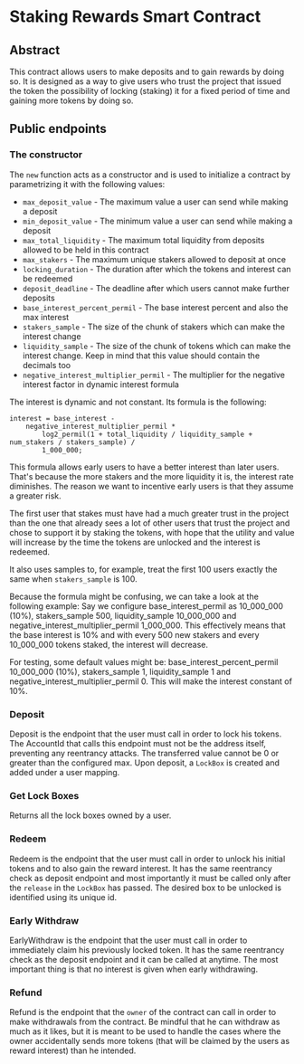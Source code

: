 # Staking Rewards Smart Contract

## Abstract

This contract allows users to make deposits and to gain rewards by doing so. It is
designed as a way to give users who trust the project that issued the token the
possibility of locking (staking) it for a fixed period of time and gaining more
tokens by doing so.

## Public endpoints

### The constructor

The ```new``` function acts as a constructor and is used to initialize a contract
by parametrizing it with the following values:

- ```max_deposit_value``` - The maximum value a user can send while making a deposit
- ```min_deposit_value``` - The minimum value a user can send while making a deposit
- ```max_total_liquidity``` - The maximum total liquidity from deposits allowed to be held in this contract
- ```max_stakers``` - The maximum unique stakers allowed to deposit at once
- ```locking_duration``` - The duration after which the tokens and interest can be redeemed
- ```deposit_deadline``` - The deadline after which users cannot make further deposits
- ```base_interest_percent_permil``` - The base interest percent and also the max interest
- ```stakers_sample``` - The size of the chunk of stakers which can make the interest change
- ```liquidity_sample``` - The size of the chunk of tokens which can make the interest change. Keep in mind that this value should contain the decimals too
- ```negative_interest_multiplier_permil``` - The multiplier for the negative interest factor in dynamic interest formula

The interest is dynamic and not constant. Its formula is the following:

```
interest = base_interest - 
    negative_interest_multiplier_permil * 
        log2_permil(1 + total_liquidity / liquidity_sample + num_stakers / stakers_sample) / 
        1_000_000;
```

This formula allows early users to have a better interest than later users. That's
because the more stakers and the more liquidity it is, the interest rate diminishes.
The reason we want to incentive early users is that they assume a greater risk.

The first user that stakes must have had a much greater trust in the project than 
the one that already sees a lot of other users that trust the project and chose to
support it by staking the tokens, with hope that the utility and value will increase
by the time the tokens are unlocked and the interest is redeemed.

It also uses samples to, for example, treat the first 100 users exactly the same when 
```stakers_sample``` is 100.

Because the formula might be confusing, we can take a look at the following example:
Say we configure base_interest_permil as 10_000_000 (10%), stakers_sample 500, liquidity_sample 10_000_000
and negative_interest_multiplier_permil 1_000_000. This effectively means that the base interest is 10%
and with every 500 new stakers and every 10_000_000 tokens staked, the interest will decrease.

For testing, some default values might be: base_interest_percent_permil 10_000_000 (10%), stakers_sample 1,
liquidity_sample 1 and negative_interest_multiplier_permil 0. This will make the interest constant of 10%.

### Deposit

Deposit is the endpoint that the user must call in order to lock his tokens. The 
AccountId that calls this endpoint must not be the address itself, preventing any 
reentrancy attacks. The transferred value cannot be 0 or greater than the configured
max. Upon deposit, a ```LockBox``` is created and added under a user mapping.

### Get Lock Boxes

Returns all the lock boxes owned by a user.

### Redeem

Redeem is the endpoint that the user must call in order to unlock his initial tokens
and to also gain the reward interest. It has the same reentrancy check as deposit
endpoint and most importantly it must be called only after the ```release``` in the
```LockBox``` has passed. The desired box to be unlocked is identified using its unique id.

### Early Withdraw

EarlyWithdraw is the endpoint that the user must call in order to immediately claim
his previously locked token. It has the same reentrancy check as the deposit endpoint
and it can be called at anytime. The most important thing is that no interest is given
when early withdrawing.

### Refund

Refund is the endpoint that the ```owner``` of the contract can call in order to
make withdrawals from the contract. Be mindful that he can withdraw as much as it likes,
but it is meant to be used to handle the cases where the owner accidentally sends more
tokens (that will be claimed by the users as reward interest) than he intended.
